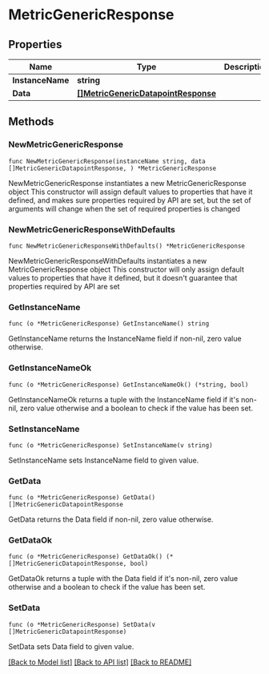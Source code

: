 # MetricGenericResponse

## Properties

Name | Type | Description | Notes
------------ | ------------- | ------------- | -------------
**InstanceName** | **string** |  | 
**Data** | [**[]MetricGenericDatapointResponse**](MetricGenericDatapointResponse.md) |  | 

## Methods

### NewMetricGenericResponse

`func NewMetricGenericResponse(instanceName string, data []MetricGenericDatapointResponse, ) *MetricGenericResponse`

NewMetricGenericResponse instantiates a new MetricGenericResponse object
This constructor will assign default values to properties that have it defined,
and makes sure properties required by API are set, but the set of arguments
will change when the set of required properties is changed

### NewMetricGenericResponseWithDefaults

`func NewMetricGenericResponseWithDefaults() *MetricGenericResponse`

NewMetricGenericResponseWithDefaults instantiates a new MetricGenericResponse object
This constructor will only assign default values to properties that have it defined,
but it doesn't guarantee that properties required by API are set

### GetInstanceName

`func (o *MetricGenericResponse) GetInstanceName() string`

GetInstanceName returns the InstanceName field if non-nil, zero value otherwise.

### GetInstanceNameOk

`func (o *MetricGenericResponse) GetInstanceNameOk() (*string, bool)`

GetInstanceNameOk returns a tuple with the InstanceName field if it's non-nil, zero value otherwise
and a boolean to check if the value has been set.

### SetInstanceName

`func (o *MetricGenericResponse) SetInstanceName(v string)`

SetInstanceName sets InstanceName field to given value.


### GetData

`func (o *MetricGenericResponse) GetData() []MetricGenericDatapointResponse`

GetData returns the Data field if non-nil, zero value otherwise.

### GetDataOk

`func (o *MetricGenericResponse) GetDataOk() (*[]MetricGenericDatapointResponse, bool)`

GetDataOk returns a tuple with the Data field if it's non-nil, zero value otherwise
and a boolean to check if the value has been set.

### SetData

`func (o *MetricGenericResponse) SetData(v []MetricGenericDatapointResponse)`

SetData sets Data field to given value.



[[Back to Model list]](../README.md#documentation-for-models) [[Back to API list]](../README.md#documentation-for-api-endpoints) [[Back to README]](../README.md)


